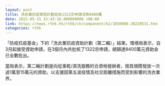 ```yaml
---
layout: post
title: 洗衣業抗疫資助計劃批核1322宗申請涉款8400萬
date: 2022-05-31 15:43:16.000000000 +08:00
link: https://news.rthk.hk/rthk/ch/component/k2/1650986-20220531.htm
categories: rthk
---
```


「防疫抗疫基金」下的「洗衣業抗疫資助計劃（第二輪）」結束。環境局表示，自3月起接受資助申請，在3個月內共批核了1322宗申請，總額達8400萬元資助金已全數批出。

當局表示，第二輪計劃是向從事乾/濕洗服務的合資格營辦者，按其規模發放一次過1萬至15萬元的資助，以支援因第五波疫情及社交距離措施而受到影響的洗衣業界。

